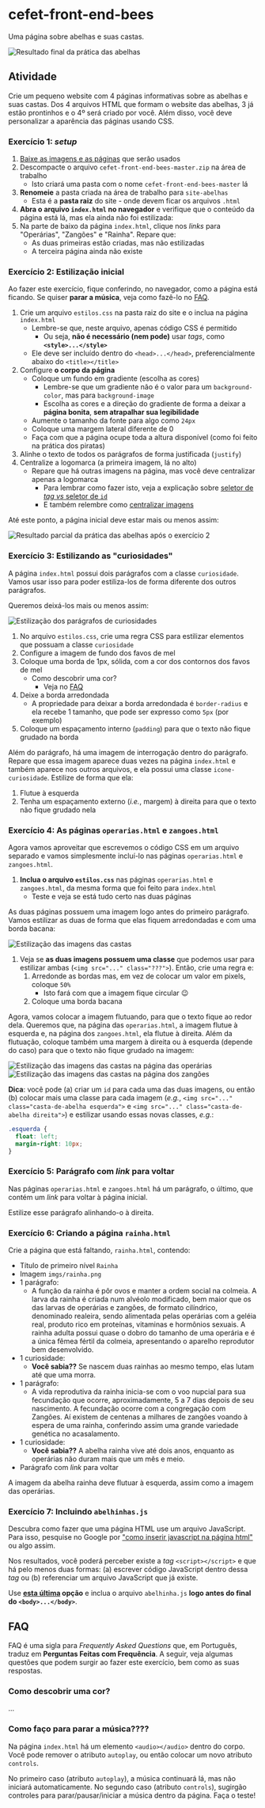 # cefet-front-end-bees

Uma página sobre abelhas e suas castas.

![Resultado final da prática das abelhas](https://raw.githubusercontent.com/fegemo/cefet-front-end/master/images/pratica-abelhas.png)

## Atividade

Crie um pequeno website com 4 páginas informativas sobre as abelhas e suas
castas. Dos 4 arquivos HTML que formam o website das abelhas, 3 já estão
prontinhos e o 4º será criado por você. Além disso, você deve personalizar a
aparência das páginas usando CSS.

### Exercício 1: _setup_

1. [Baixe as imagens e as páginas][seminal-code] que serão usados
1. Descompacte o arquivo `cefet-front-end-bees-master.zip` na área de trabalho
   - Isto criará uma pasta com o nome `cefet-front-end-bees-master` lá
1. **Renomeie** a pasta criada na área de trabalho para `site-abelhas`
   - Esta é a **pasta raiz** do site - onde devem ficar os arquivos `.html`
1. **Abra o arquivo `index.html` no navegador** e verifique que o conteúdo
   da página está lá, mas ela ainda não foi estilizada:
1. Na parte de baixo da página `index.html`, clique nos _links_ para
   "Operárias", "Zangões" e "Rainha". Repare que:
   - As duas primeiras estão criadas, mas não estilizadas
   - A terceira página ainda não existe

[seminal-code]: https://github.com/fegemo/cefet-front-end-bees/archive/master.zip

### Exercício 2: Estilização inicial

Ao fazer este exercício, fique conferindo, no navegador, como a página
está ficando. Se quiser **parar a música**, veja como fazê-lo no [FAQ](#faq).

1. Crie um arquivo `estilos.css` na pasta raiz do site e o inclua na
   página `index.html`
   - Lembre-se que, neste arquivo, apenas código CSS é permitido
     - Ou seja, **não é necessário (nem pode)** usar _tags_, como
       **`<style>...</style>`**
   - Ele deve ser incluído dentro do `<head>...</head>`, preferencialmente
     abaixo do `<title></title>`
1. Configure **o corpo da página**
   - Coloque um fundo em gradiente (escolha as cores)
     - Lembre-se que um gradiente não é o valor para um `background-color`,
       mas para `background-image`
     - Escolha as cores e a direção do gradiente de forma a deixar a
       **página bonita**, **sem atrapalhar sua legibilidade**
   - Aumente o tamanho da fonte para algo como `24px`
   - Coloque uma margem lateral diferente de 0
   - Faça com que a página ocupe toda a altura disponível (como foi
     feito na prática dos piratas)
1. Alinhe o texto de todos os parágrafos de forma justificada (`justify`)
1. Centralize a logomarca (a primeira imagem, lá no alto)
   - Repare que há outras imagens na página, mas você deve centralizar
     apenas a logomarca
     - Para lembrar como fazer isto, veja a explicação sobre
       [seletor de _tag_ _vs_ seletor de `id`][id-selector]
     - E também relembre como [centralizar imagens][centering-imgs]

Até este ponto, a página inicial deve estar mais ou menos assim:

![Resultado parcial da prática das abelhas após o exercício 2](https://raw.githubusercontent.com/fegemo/cefet-front-end/master/images/pratica-abelhas-passo-1.png)

[id-selector]: https://fegemo.github.io/cefet-front-end/classes/html2/#seletor-de-tag-e-id
[centering-imgs]: https://fegemo.github.io/cefet-front-end/classes/html2/#centralizando-imagens

### Exercício 3: Estilizando as **"curiosidades"**

A página `index.html` possui dois parágrafos com a classe `curiosidade`.
Vamos usar isso para poder estiliza-los de forma diferente dos outros
parágrafos.

Queremos deixá-los mais ou menos assim:

![Estilização dos parágrafos de curiosidades](https://raw.githubusercontent.com/fegemo/cefet-front-end/master/images/pratica-abelhas-curiosidades.png)


1. No arquivo `estilos.css`, crie uma regra CSS para estilizar elementos
   que possuam a classe `curiosidade`
1. Configure a imagem de fundo dos favos de mel
1. Coloque uma borda de 1px, sólida, com a cor dos contornos dos favos de mel
   - Como descobrir uma cor?
     - Veja no [FAQ](#faq)
1. Deixe a borda arredondada
   - A propriedade para deixar a borda arredondada é `border-radius` e
     ela recebe 1 tamanho, que pode ser expresso como `5px` (por exemplo)
1. Coloque um espaçamento interno (`padding`) para que o texto não
   fique grudado na borda


Além do parágrafo, há uma imagem de interrogação dentro do parágrafo. Repare
que essa imagem aparece duas vezes na página `index.html` e também
aparece nos outros arquivos, e ela possui uma classe `icone-curiosidade`.
Estilize de forma que ela:

1. Flutue à esquerda
1. Tenha um espaçamento externo (_i.e._, margem) à direita para que o
   texto não fique grudado nela


### Exercício 4: As páginas `operarias.html` e `zangoes.html`

Agora vamos aproveitar que escrevemos o código CSS em um arquivo separado
e vamos simplesmente incluí-lo nas páginas `operarias.html` e `zangoes.html`.

1. **Inclua o arquivo `estilos.css`** nas páginas `operarias.html` e
   `zangoes.html`, da mesma forma que foi feito para `index.html`
   - Teste e veja se está tudo certo nas duas páginas

As duas páginas possuem uma imagem logo antes do primeiro parágrafo. Vamos
estilizar as duas de forma que elas fiquem arredondadas e com uma borda bacana:


![Estilização das imagens das castas](https://raw.githubusercontent.com/fegemo/cefet-front-end/master/images/pratica-abelhas-castas.png)

1. Veja se **as duas imagens possuem uma classe** que podemos usar para
   estilizar ambas (`<img src="..." class="???">`). Então, crie uma regra e:
   1. Arredonde as bordas mas, em vez de colocar um valor em pixels,
      coloque `50%`
      - Isto fará com que a imagem fique circular :wink:
   1. Coloque uma borda bacana

Agora, vamos colocar a imagem flutuando, para que o texto fique ao redor
dela. Queremos que, na página das `operarias.html`, a imagem flutue à
esquerda e, na página dos `zangoes.html`, ela flutue à direita. Além da
flutuação, coloque também uma margem à direita ou à esquerda (depende do
caso) para que o texto não fique grudado na imagem:

![Estilização das imagens das castas na página das operárias](https://raw.githubusercontent.com/fegemo/cefet-front-end/master/images/pratica-abelhas-operarias.png)
![Estilização das imagens das castas na página dos zangões](https://raw.githubusercontent.com/fegemo/cefet-front-end/master/images/pratica-abelhas-zangoes.png)


**Dica**: você pode (a) criar um `id` para cada uma das duas imagens, ou
então (b) colocar mais uma classe para cada imagem (_e.g._,
`<img src="..." class="casta-de-abelha esquerda">` e
`<img src="..." class="casta-de-abelha direita">`) e estilizar usando
essas novas classes, _e.g._:

```css
.esquerda {
  float: left;
  margin-right: 10px;
}
```

### Exercício 5: Parágrafo com _link_ para voltar

Nas páginas `operarias.html` e `zangoes.html` há um parágrafo,
o último, que contém um _link_ para voltar à página inicial.

Estilize esse parágrafo alinhando-o à direita.

### Exercício 6: Criando a página `rainha.html`

Crie a página que está faltando, `rainha.html`, contendo:

- Título de primeiro nível `Rainha`
- Imagem `imgs/rainha.png`
- 1 parágrafo:
  - A função da rainha é pôr ovos e manter a ordem social na colmeia. A
    larva da rainha é criada num alvéolo modificado, bem maior que os
    das larvas de operárias e zangões, de formato cilíndrico, denominado
    realeira, sendo alimentada pelas operárias com a geléia real,
    produto rico em proteínas, vitaminas e hormônios sexuais. A rainha
    adulta possui quase o dobro do tamanho de uma operária e é a única
    fêmea fértil da colmeia, apresentando o aparelho reprodutor bem
    desenvolvido.
- 1 curiosidade:
  - **Você sabia??** Se nascem duas rainhas ao mesmo tempo, elas
    lutam até que uma morra.
- 1 parágrafo:
  - A vida reprodutiva da rainha inicia-se com o voo nupcial
    para sua fecundação que ocorre, aproximadamente, 5 a 7 dias depois
    de seu nascimento. A fecundação ocorre com a congregação com
    Zangões. Aí existem de centenas a milhares de zangões voando à espera
    de uma rainha, conferindo assim uma grande variedade genética
    no acasalamento.
- 1 curiosidade:
  - **Você sabia??** A abelha rainha vive até dois anos,
    enquanto as operárias não duram mais que um mês e meio.
- Parágrafo com _link_ para voltar


A imagem da abelha rainha deve flutuar à esquerda, assim como a imagem
das operárias.

### Exercício 7: Incluindo `abelhinhas.js`

Descubra como fazer que uma página HTML use um arquivo JavaScript. Para isso,
pesquise no Google por
["como inserir javascript na página html"][pesquisa-script] ou algo assim.

Nos resultados, você poderá perceber existe a _tag_ `<script></script>` e que
há pelo menos duas formas: (a) escrever código JavaScript dentro dessa
_tag_ ou (b) referenciar um arquivo JavaScript que já existe.

Use **<u>esta última</u> opção** e inclua o arquivo `abelhinha.js`
**logo antes do final do `<body>...</body>`**.

[pesquisa-script]: http://lmgtfy.com/?q=como+inserir+javascript+na+p%C3%A1gina+html

## FAQ

FAQ é uma sigla para _Frequently Asked Questions_ que, em Português, traduz
em **Perguntas Feitas com Frequência**. A seguir, veja algumas questões que
podem surgir ao fazer este exercício, bem como as suas respostas.

### Como descobrir uma cor?
...

### Como faço para parar a música????

Na página `index.html` há um elemento `<audio></audio>` dentro do corpo. Você
pode remover o atributo `autoplay`, ou então colocar um novo atributo
`controls`.

No primeiro caso (atributo `autoplay`), a música continuará lá, mas não
iniciará automaticamente. No segundo caso (atributo `controls`), sugirgão
controles para parar/pausar/iniciar a música dentro da página. Faça o teste!
